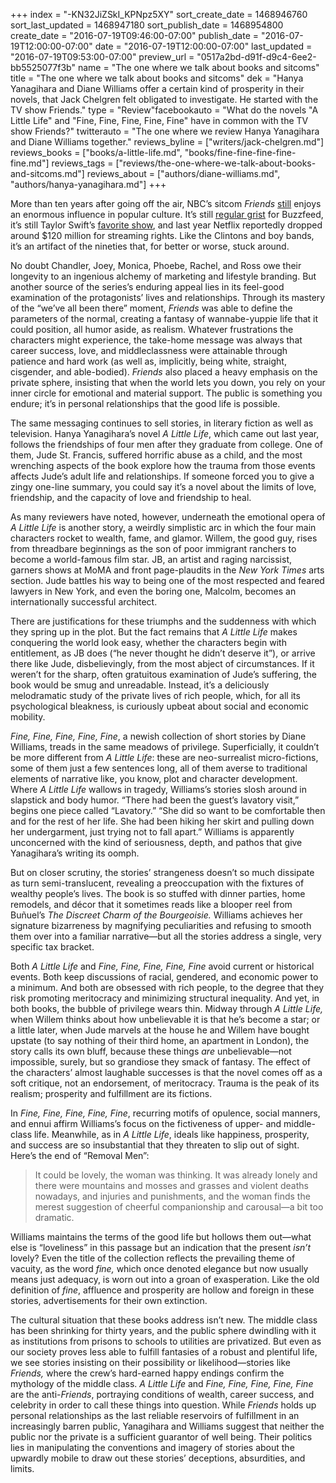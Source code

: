 +++
index = "-KN32JiZSkI_KPNpz5XY"
sort_create_date = 1468946760
sort_last_updated = 1468947180
sort_publish_date = 1468954800
create_date = "2016-07-19T09:46:00-07:00"
publish_date = "2016-07-19T12:00:00-07:00"
date = "2016-07-19T12:00:00-07:00"
last_updated = "2016-07-19T09:53:00-07:00"
preview_url = "0517a2bd-d91f-d9c4-6ee2-bb5525077f3b"
name = "The one where we talk about books and sitcoms"
title = "The one where we talk about books and sitcoms"
dek = "Hanya Yanagihara and Diane Williams offer a certain kind of prosperity in their novels, that Jack Chelgren felt obligated to investigate. He started with the TV show Friends."
type = "Review"facebookauto = "What do the novels \"A Little Life\" and \"Fine, Fine, Fine, Fine, Fine\" have in common with the TV show Friends?"
twitterauto = "The one where we review Hanya Yanagihara and Diane Williams together."
reviews_byline = ["writers/jack-chelgren.md"]
reviews_books = ["books/a-little-life.md", "books/fine-fine-fine-fine-fine.md"]
reviews_tags = ["reviews/the-one-where-we-talk-about-books-and-sitcoms.md"]
reviews_about = ["authors/diane-williams.md", "authors/hanya-yanagihara.md"]
+++

More than ten years after going off the air, NBC’s sitcom _Friends_ [still](www.vulture.com/2016/03/20-somethings-streaming-friends-c-v-r.html) enjoys an enormous influence in popular culture. It’s still [regular grist](www.buzzfeed.com/crystalro/charts-only-friends-fans-will-understand#.buLOZKNgn) for Buzzfeed, it’s still Taylor Swift’s [favorite show](time.com/4299170/taylor-swift-favorite-tv-show-73-questions-vogue/), and last year Netflix reportedly dropped around $120 million for streaming rights. Like the Clintons and boy bands, it’s an artifact of the nineties that, for better or worse, stuck around.

No doubt Chandler, Joey, Monica, Phoebe, Rachel, and Ross owe their longevity to an ingenious alchemy of marketing and lifestyle branding. But another source of the series’s enduring appeal lies in its feel-good examination of the protagonists’ lives and relationships. Through its mastery of the “we’ve all been there” moment, _Friends_ was able to define the parameters of the normal, creating a fantasy of wannabe-yuppie life that it could position, all humor aside, as realism. Whatever frustrations the characters might experience, the take-home message was always that career success, love, and middleclassness were attainable through patience and hard work (as well as, implicitly, being white, straight, cisgender, and able-bodied). _Friends_ also placed a heavy emphasis on the private sphere, insisting that when the world lets you down, you rely on your inner circle for emotional and material support. The public is something you endure; it’s in personal relationships that the good life is possible.

<div class="break"></div>

The same messaging continues to sell stories, in literary fiction as well as television. Hanya Yanagihara’s novel _A Little Life_, which came out last year, follows the friendships of four men after they graduate from college. One of them, Jude St. Francis, suffered horrific abuse as a child, and the most wrenching aspects of the book explore how the trauma from those events affects Jude’s adult life and relationships. If someone forced you to give a zingy one-line summary, you could say it’s a novel about the limits of love, friendship, and the capacity of love and friendship to heal.

As many reviewers have noted, however, underneath the emotional opera of _A Little Life_ is another story, a weirdly simplistic arc in which the four main characters rocket to wealth, fame, and glamor. Willem, the good guy, rises from threadbare beginnings as the son of poor immigrant ranchers to become a world-famous film star. JB, an artist and raging narcissist, garners shows at MoMA and front page-plaudits in the _New York Times_ arts section. Jude battles his way to being one of the most respected and feared lawyers in New York, and even the boring one, Malcolm, becomes an internationally successful architect.

There are justifications for these triumphs and the suddenness with which they spring up in the plot. But the fact remains that _A Little Life_ makes conquering the world look easy, whether the characters begin with entitlement, as JB does (“he never thought he didn’t deserve it”), or arrive there like Jude, disbelievingly, from the most abject of circumstances. If it weren’t for the sharp, often gratuitous examination of Jude’s suffering, the book would be smug and unreadable. Instead, it’s a deliciously melodramatic study of the private lives of rich people, which, for all its psychological bleakness, is curiously upbeat about social and economic mobility.

<div class="break"></div>

_Fine, Fine, Fine, Fine, Fine_, a newish collection of short stories by Diane Williams, treads in the same meadows of privilege. Superficially, it couldn’t be more different from _A Little Life_: these are neo-surrealist micro-fictions, some of them just a few sentences long, all of them averse to traditional elements of narrative like, you know, plot and character development. Where _A Little Life_ wallows in tragedy, Williams’s stories slosh around in slapstick and body humor. “There had been the guest’s lavatory visit,” begins one piece called “Lavatory.” “She did so want to be comfortable then and for the rest of her life. She had been hiking her skirt and pulling down her undergarment, just trying not to fall apart.” Williams is apparently unconcerned with the kind of seriousness, depth, and pathos that give Yanagihara’s writing its oomph.

But on closer scrutiny, the stories’ strangeness doesn’t so much dissipate as turn semi-translucent, revealing a preoccupation with the fixtures of wealthy people’s lives. The book is so stuffed with dinner parties, home remodels, and décor that it sometimes reads like a blooper reel from Buñuel’s _The Discreet Charm of the Bourgeoisie._ Williams achieves her signature bizarreness by magnifying peculiarities and refusing to smooth them over into a familiar narrative—but all the stories address a single, very specific tax bracket.

<div class="break"></div>

Both _A Little Life_ and _Fine, Fine, Fine, Fine, Fine_ avoid current or historical events. Both keep discussions of racial, gendered, and economic power to a minimum. And both are obsessed with rich people, to the degree that they risk promoting meritocracy and minimizing structural inequality. And yet, in both books, the bubble of privilege wears thin. Midway through _A Little Life,_ when Willem thinks about how unbelievable it is that he’s become a star; or a little later, when Jude marvels at the house he and Willem have bought upstate (to say nothing of their third home, an apartment in London), the story calls its own bluff, because these things _are_ unbelievable—not impossible, surely, but so grandiose they smack of fantasy. The effect of the characters’ almost laughable successes is that the novel comes off as a soft critique, not an endorsement, of meritocracy. Trauma is the peak of its realism; prosperity and fulfillment are its fictions.

In _Fine, Fine, Fine, Fine, Fine_, recurring motifs of opulence, social manners, and ennui affirm Williams’s focus on the fictiveness of upper- and middle-class life. Meanwhile, as in _A Little Life_, ideals like happiness, prosperity, and success are so insubstantial that they threaten to slip out of sight. Here’s the end of “Removal Men”:

<blockquote>
It could be lovely, the woman was thinking. It was already lonely and there were mountains and mosses and grasses and violent deaths nowadays, and injuries and punishments, and the woman finds the merest suggestion of cheerful companionship and carousal—a bit too dramatic.
</blockquote>

Williams maintains the terms of the good life but hollows them out—what else is “loveliness” in this passage but an indication that the present _isn’t_ lovely? Even the title of the collection reflects the prevailing theme of vacuity, as the word _fine,_ which once denoted elegance but now usually means just adequacy, is worn out into a groan of exasperation. Like the old definition of _fine_, affluence and prosperity are hollow and foreign in these stories, advertisements for their own extinction.

The cultural situation that these books address isn’t new. The middle class has been shrinking for thirty years, and the public sphere dwindling with it as institutions from prisons to schools to utilities are privatized. But even as our society proves less able to fulfill fantasies of a robust and plentiful life, we see stories insisting on their possibility or likelihood—stories like _Friends,_ where the crew’s hard-earned happy endings confirm the mythology of the middle class. _A Little Life_ and _Fine, Fine, Fine, Fine, Fine_ are the anti-_Friends_, portraying conditions of wealth, career success, and celebrity in order to call these things into question. While _Friends_ holds up personal relationships as the last reliable reservoirs of fulfillment in an increasingly barren public, Yanagihara and Williams suggest that neither the public nor the private is a sufficient guarantor of well being. Their politics lies in manipulating the conventions and imagery of stories about the upwardly mobile to draw out these stories’ deceptions, absurdities, and limits.

